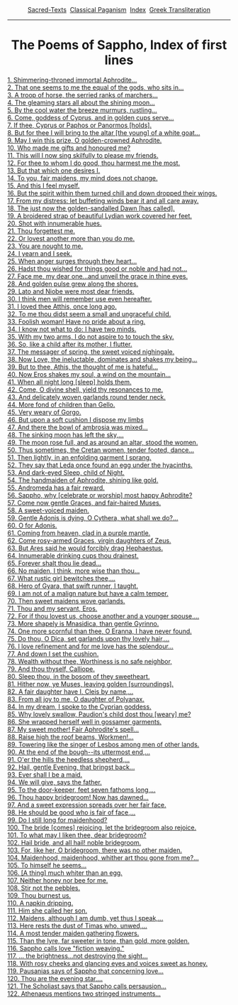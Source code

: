 <body>
 
 
 <center>
 <a href="../../index.htm">Sacred-Texts</a> 
 <a href="../index.htm">Classical Paganism</a> 
 <a href="index.htm">Index</a> 
 <a href="saphxlit.htm">Greek Transliteration</a><br>
 </center>
 <hr>
 <center><h1>The Poems of Sappho, Index of first lines</h1></center>
 <a href="sappho0.htm#1">1. Shimmering-throned immortal Aphrodite...</a><br>
 <a href="sappho0.htm#2">2. That one seems to me the equal of the gods, who sits in...</a><br>
 <a href="sappho0.htm#3">3. A troop of horse, the serried ranks of marchers...</a><br>
 <a href="sappho0.htm#4">4. The gleaming stars all about the shining moon...</a><br>
 <a href="sappho0.htm#5">5. By the cool water the breeze murmurs, rustling...</a><br>
 <a href="sappho0.htm#6">6. Come, goddess of Cyprus, and in golden cups serve...</a><br>
 <a href="sappho0.htm#7">7. If thee, Cyprus or Paphos or Panormos [holds].</a><br>
 <a href="sappho0.htm#8">8. But for thee I will bring to the altar [the young] of a white goat...</a><br>
 <a href="sappho0.htm#9">9. May I win this prize, O golden-crowned Aphrodite.</a><br>
 <a href="sappho0.htm#10">10. Who made me gifts and honoured me?</a><br>
 <a href="sappho0.htm#11">11. This will I now sing skilfully to please my friends.</a><br>
 <a href="sappho0.htm#12">12. For thee to whom I do good, thou harmest me the most.</a><br>
 <a href="sappho0.htm#13">13. But that which one desires I.</a><br>
 <a href="sappho0.htm#14">14. To you, fair maidens, my mind does not change.</a><br>
 <a href="sappho0.htm#15">15. And this I feel myself.</a><br>
 <a href="sappho0.htm#16">16. But the spirit within them turned chill and down dropped their wings.</a><br>
 <a href="sappho0.htm#17">17. From my distress: let buffeting winds bear it and all care away.</a><br>
 <a href="sappho0.htm#18">18. The just now the golden-sandalled Dawn [has called].</a><br>
 <a href="sappho1.htm#19">19. A broidered strap of beautiful Lydian work covered her feet.</a><br>
 <a href="sappho1.htm#20">20. Shot with innumerable hues.</a><br>
 <a href="sappho1.htm#21">21. Thou forgettest me.</a><br>
 <a href="sappho1.htm#22">22. Or lovest another more than you do me.</a><br>
 <a href="sappho1.htm#23">23. You are nought to me.</a><br>
 <a href="sappho1.htm#24">24. I yearn and I seek.</a><br>
 <a href="sappho1.htm#25">25. When anger surges through they heart...</a><br>
 <a href="sappho1.htm#26">26. Hadst thou wished for things good or noble and had not...</a><br>
 <a href="sappho1.htm#27">27. Face me, my dear one...and unveil the grace in thine eyes.</a><br>
 <a href="sappho1.htm#28">28. And golden pulse grew along the shores.</a><br>
 <a href="sappho1.htm#29">29. Lato and Niobe were most dear friends.</a><br>
 <a href="sappho1.htm#30">30. I think men will remember use even hereafter.</a><br>
 <a href="sappho1.htm#31">31. I loved thee Atthis, once long ago.</a><br>
 <a href="sappho1.htm#32">32. To me thou didst seem a small and ungraceful child.</a><br>
 <a href="sappho1.htm#33">33. Foolish woman! Have no pride about a ring.</a><br>
 <a href="sappho1.htm#34">34. I know not what to do: I have two minds.</a><br>
 <a href="sappho1.htm#35">35. With my two arms, I do not aspire to to touch the sky.</a><br>
 <a href="sappho1.htm#36">36. So, like a child after its mother, I flutter.</a><br>
 <a href="sappho1.htm#37">37. The messager of spring, the sweet voiced nighingale.</a><br>
 <a href="sappho1.htm#38">38. Now Love, the ineluctable, dominates and shakes my being...</a><br>
 <a href="sappho1.htm#39">39. But to thee, Athis, the thought of me is hateful...</a><br>
 <a href="sappho1.htm#40">40. Now Eros shakes my soul, a wind on the mountain...</a><br>
 <a href="sappho1.htm#41">41. When all night long [sleep] holds them.</a><br>
 <a href="sappho1.htm#42">42. Come, O divine shell, yield thy resonances to me.</a><br>
 <a href="sappho1.htm#43">43. And delicately woven garlands round tender neck.</a><br>
 <a href="sappho2.htm#44">44. More fond of children than Gello.</a><br>
 <a href="sappho2.htm#45">45. Very weary of Gorgo.</a><br>
 <a href="sappho2.htm#46">46. But upon a soft cushion I dispose my limbs</a><br>
 <a href="sappho2.htm#47">47. And there the bowl of ambrosia was mixed...</a><br>
 <a href="sappho2.htm#48">48. The sinking moon has left the sky,...</a><br>
 <a href="sappho2.htm#49">49. The moon rose full, and as around an altar, stood the women.</a><br>
 <a href="sappho2.htm#50">50. Thus sometimes, the Cretan women, tender footed, dance...</a><br>
 <a href="sappho2.htm#51">51. Then lightly, in an enfolding garment I sprang.</a><br>
 <a href="sappho2.htm#52">52. They say that Leda once found an egg under the hyacinths.</a><br>
 <a href="sappho2.htm#53">53. And dark-eyed Sleep, child of Night.</a><br>
 <a href="sappho2.htm#54">54. The handmaiden of Aphrodite, shining like gold.</a><br>
 <a href="sappho2.htm#55">55. Andromeda has a fair reward.</a><br>
 <a href="sappho2.htm#56">56. Sappho, why [celebrate or worship] most happy Aphrodite?</a><br>
 <a href="sappho2.htm#57">57. Come now gentle Graces, and fair-haired Muses.</a><br>
 <a href="sappho2.htm#58">58. A sweet-voiced maiden.</a><br>
 <a href="sappho2.htm#59">59. Gentle Adonis is dying, O Cythera, what shall we do?...</a><br>
 <a href="sappho2.htm#60">60. O for Adonis.</a><br>
 <a href="sappho2.htm#61">61. Coming from heaven, clad in a purple mantle.</a><br>
 <a href="sappho2.htm#62">62. Come rosy-armed Graces, virgin daughters of Zeus.</a><br>
 <a href="sappho2.htm#63">63. But Ares said he would forcibly drag Hephaestus.</a><br>
 <a href="sappho2.htm#64">64. Innumerable drinking cups thou drainest.</a><br>
 <a href="sappho2.htm#65">65. Forever shalt thou lie dead...</a><br>
 <a href="sappho2.htm#66">66. No maiden, I think, more wise than thou...</a><br>
 <a href="sappho2.htm#67">67. What rustic girl bewitches thee,...</a><br>
 <a href="sappho2.htm#68">68. Hero of Gyara, that swift runner, I taught.</a><br>
 <a href="sappho2.htm#69">69. I am not of a malign nature but have a calm temper.</a><br>
 <a href="sappho2.htm#70">70. Then sweet maidens wove garlands.</a><br>
 <a href="sappho2.htm#71">71. Thou and my servant, Eros.</a><br>
 <a href="sappho2.htm#72">72. For if thou lovest us, choose another and a younger spouse,...</a><br>
 <a href="sappho2.htm#73">73. More shapely is Mnasidica, than gentle Gyrinno.</a><br>
 <a href="sappho2.htm#74">74. One more scornful than thee, O Eranna, I have never found.</a><br>
 <a href="sappho2.htm#75">75. Do thou, O Dica, set garlands upon thy lovely hair,...</a><br>
 <a href="sappho2.htm#76">76. I love refinement and for me love has the splendour...</a><br>
 <a href="sappho2.htm#77">77. And down I set the cushion.</a><br>
 <a href="sappho2.htm#78">78. Wealth without thee, Worthiness is no safe neighbor,</a><br>
 <a href="sappho2.htm#79">79. And thou thyself, Calliope.</a><br>
 <a href="sappho2.htm#80">80. Sleep thou, in the bosom of they sweetheart.</a><br>
 <a href="sappho2.htm#81">81. Hither now, ye Muses, leaving golden [surroundings].</a><br>
 <a href="sappho2.htm#82">82. A fair daughter have I, Cleis by name,...</a><br>
 <a href="sappho2.htm#83">83. From all joy to me, O daughter of Polyanax.</a><br>
 <a href="sappho2.htm#84">84. In my dream, I spoke to the Cyprian goddess.</a><br>
 <a href="sappho2.htm#85">85. Why lovely swallow, Paudion's child dost thou [weary] me?</a><br>
 <a href="sappho2.htm#86">86. She wrapped herself well in gossamer garments.</a><br>
 <a href="sappho2.htm#87">87.  My sweet mother! Fair Aphrodite's spell...</a><br>
 <a href="sappho2.htm#88">88. Raise high the roof beams, Workmen!...</a><br>
 <a href="sappho2.htm#89">89. Towering like the singer of Lesbos among men of other lands.</a><br>
 <a href="sappho2.htm#90">90. At the end of the bough--its uttermost end,...</a><br>
 <a href="sappho2.htm#91">91. O'er the hills the heedless shepherd,...</a><br>
 <a href="sappho2.htm#92">92. Hail, gentle Evening, that bringst back...</a><br>
 <a href="sappho2.htm#93">93. Ever shall I be a maid.</a><br>
 <a href="sappho2.htm#94">94. We will give, says the father.</a><br>
 <a href="sappho2.htm#95">95. To the door-keeper, feet seven fathoms long,...</a><br>
 <a href="sappho2.htm#96">96. Thou happy bridegroom! Now has dawned...</a><br>
 <a href="sappho2.htm#97">97. And a sweet expression spreads over her fair face.</a><br>
 <a href="sappho2.htm#98">98. He should be good who is fair of face,...</a><br>
 <a href="sappho2.htm#99">99. Do I still long for maidenhood?</a><br>
 <a href="sappho2.htm#100">100. The bride [comes] rejoicing, let the bridegroom also rejoice.</a><br>
 <a href="sappho2.htm#101">101. To what may I liken thee, dear bridegroom?</a><br>
 <a href="sappho2.htm#102">102. Hail bride, and all hail! noble bridegroom.</a><br>
 <a href="sappho2.htm#103">103. For, like her, O bridegroom, there was no other maiden.</a><br>
 <a href="sappho2.htm#104">104. Maidenhood, maidenhood, whither art thou gone from me?...</a><br>
 <a href="sappho2.htm#105">105. To himself he seems...</a><br>
 <a href="sappho2.htm#106">106. [A thing] much whiter than an egg.</a><br>
 <a href="sappho2.htm#107">107. Neither honey nor bee for me.</a><br>
 <a href="sappho2.htm#108">108. Stir not the pebbles.</a><br>
 <a href="sappho2.htm#109">109. Thou burnest us.</a><br>
 <a href="sappho3.htm#110">110. A napkin dripping.</a><br>
 <a href="sappho3.htm#111">111. Him she called her son.</a><br>
 <a href="sappho3.htm#112">112. Maidens, although I am dumb, yet thus I speak,...</a><br>
 <a href="sappho3.htm#113">113. Here rests the dust of Timas who, unwed,...</a><br>
 <a href="sappho3.htm#114">114. A most tender maiden gathering flowers.</a><br>
 <a href="sappho3.htm#115">115. Than the lyre, far sweeter in tone, than gold, more golden.</a><br>
 <a href="sappho3.htm#116">116. Sappho calls love "fiction weaving."</a><br>
 <a href="sappho3.htm#117">117. ... the brightness...not destroying the sight...</a><br>
 <a href="sappho3.htm#118">118. With rosy cheeks and glancing eyes and voices sweet as honey.</a><br>
 <a href="sappho3.htm#119">119. Pausanias says of Sappho that concerning love...</a><br>
 <a href="sappho3.htm#120">120. Thou are the evening star,...</a><br>
 <a href="sappho3.htm#121">121. The Scholiast says that Sappho calls persausion...</a><br>
 <a href="sappho3.htm#122">122. Athenaeus mentions two stringed instruments...</a><br>
 </body>